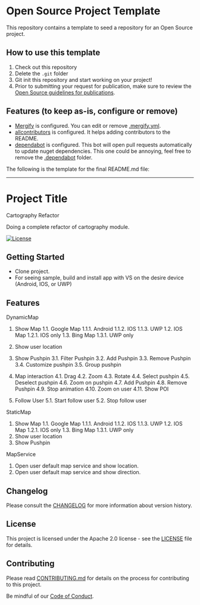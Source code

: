 # Open Source Project Template

This repository contains a template to seed a repository for an Open Source
project.

## How to use this template

1. Check out this repository
2. Delete the `.git` folder
3. Git init this repository and start working on your project!
4. Prior to submitting your request for publication, make sure to review the
   [Open Source guidelines for publications](https://nventive.visualstudio.com/Internal/_wiki/wikis/Internal_wiki?wikiVersion=GBwikiMaster&pagePath=%2FOpen%20Source%2FPublishing&pageId=7120).

## Features (to keep as-is, configure or remove)
- [Mergify](https://mergify.io/) is configured. You can edit or remove [.mergify.yml](/.mergify.yml).
- [allcontributors](https://allcontributors.org/) is configured. It helps adding contributors to the README.
- [dependabot](https://dependabot.com/) is configured. This bot will open pull requests automatically to update nuget dependencies. This one could be annoying, feel free to remove the [.dependabot](/.dependabot) folder.

The following is the template for the final README.md file:

---

# Project Title

Cartography Refactor

Doing a complete refactor of cartography module.  

[![License](https://img.shields.io/badge/License-Apache%202.0-blue.svg)](LICENSE)

## Getting Started

- Clone project.
- For seeing sample, build and install app with VS on the desire device (Android, IOS, or UWP)

## Features

DynamicMap
1.	Show Map
   1.1.	Google Map
      1.1.1.	Android
      1.1.2.	IOS
      1.1.3.	UWP
   1.2.	IOS Map
      1.2.1.	IOS only
   1.3.	Bing Map
      1.3.1.	UWP only

2.	Show user location

3.	Show Pushpin
   3.1.	Filter Pushpin
   3.2.	Add Pushpin
   3.3.	Remove Pushpin
   3.4.	Customize pushpin
   3.5.	Group pushpin

4.	Map interaction
   4.1.	Drag
   4.2.	Zoom
   4.3.	Rotate
   4.4.	Select pushpin
   4.5.	Deselect pushpin
   4.6.	Zoom on pushpin
   4.7.	Add Pushpin
   4.8.	Remove Pushpin
   4.9.	Stop animation
   4.10.	Zoom on user
   4.11.	Show POI

5.	Follow User
   5.1.	Start follow user
   5.2.	Stop follow user
   
StaticMap
   1.	Show Map
      1.1.	Google Map
         1.1.1.	Android
         1.1.2.	IOS
         1.1.3.	UWP
      1.2.	IOS Map
         1.2.1.	IOS only
      1.3.	Bing Map
         1.3.1.	UWP only
   2.	Show user location
   3.	Show Pushpin

MapService
1.	Open user default map service and show location.
2.	Open user default map service and show direction.


## Changelog

Please consult the [CHANGELOG](CHANGELOG.md) for more information about version
history.

## License

This project is licensed under the Apache 2.0 license - see the
[LICENSE](LICENSE) file for details.

## Contributing

Please read [CONTRIBUTING.md](CONTRIBUTING.md) for details on the process for
contributing to this project.

Be mindful of our [Code of Conduct](CODE_OF_CONDUCT.md).
